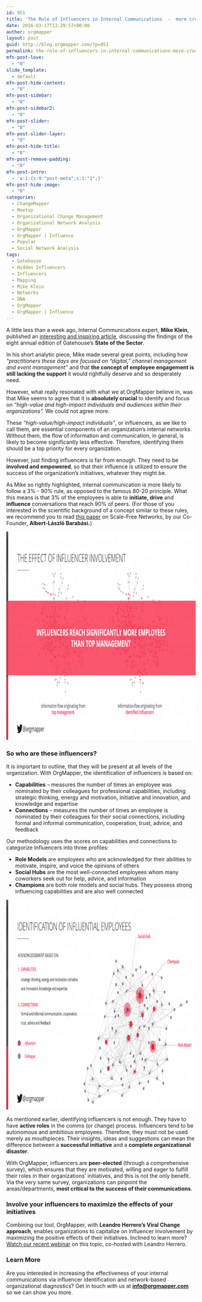 ```yaml
---
id: 951
title: 'The Role of Influencers in Internal Communications  -  more crucial than you would think'
date: 2016-03-17T13:29:57+00:00
author: orgmapper
layout: post
guid: http://blog.orgmapper.com/?p=951
permalink: the-role-of-influencers-in-internal-communications-more-crucial-than-you-would-think/
mfn-post-love:
  - "0"
slide_template:
  - default
mfn-post-hide-content:
  - "0"
mfn-post-sidebar:
  - "0"
mfn-post-sidebar2:
  - "0"
mfn-post-slider:
  - "0"
mfn-post-slider-layer:
  - "0"
mfn-post-hide-title:
  - "0"
mfn-post-remove-padding:
  - "0"
mfn-post-intro:
  - 'a:1:{s:9:"post-meta";s:1:"1";}'
mfn-post-hide-image:
  - "0"
categories:
  - ChangeMapper
  - Meetup
  - Organizational Change Management
  - Organizational Network Analysis
  - OrgMapper
  - OrgMapper | Influence
  - Popular
  - Social Network Analysis
tags:
  - Gatehouse
  - Hidden Influencers
  - Influencers
  - Mapping
  - Mike Klein
  - Networks
  - ONA
  - OrgMapper
  - OrgMapper | Influence
---
```

A little less than a week ago, Internal Communications expert, **Mike Klein**, published an <a href="http://changingtheterms.com/2016/03/12/the-state-of-the-sector-are-internal-communicators-missing-something-big/" target="_blank" rel="noopener noreferrer">interesting and inspiring article</a>, discussing the findings of the eight annual edition of Gatehouse&#8217;s **State of the Sector**.

In his short analytic piece, Mike made several great points, including how _&#8220;practitioners these days are focused on “digital,” channel management and event management&#8221;_ and that **the concept of employee engagement is still lacking the support** it would rightfully deserve and so desperately need.

However, what really resonated with what we at OrgMapper believe in, was that Mike seems to agree that it is **absolutely crucial** to identify and focus on _&#8220;high-value and high-impact individuals and audiences within their organizations&#8221;._ We could not agree more.

These _&#8220;high-value/high-impact individuals&#8221;_, or influencers, as we like to call them, are essential components of an organization&#8217;s internal networks. Without them, the flow of information and communication, in general, is likely to become significantly less effective. Therefore, identifying them should be a top priority for every organization.

However, just finding influencers is far from enough. They need to be **involved and empowered**, so that their influence is utilized to ensure the success of the organization&#8217;s initiatives, whatever they might be.

As Mike so rightly highlighted, internal communication is more likely to follow a 3%  -  90% rule, as opposed to the famous 80-20 principle. What this means is that 3% of the employees is able to **initiate, drive** and **influence** conversations that reach 90% of peers. (For those of you interested in the scientific background of a concept similar to these rules, we recommend you to read <a href="http://www.barabasilab.com/pubs/CCNR-ALB_Publications/200907-24_Science-Decade/200907-24_Science-Decade.pdf" target="_blank" rel="noopener noreferrer">this paper</a> on Scale-Free Networks, by our Co-Founder, **Albert-László Barabási.**)

<img class="aligncenter wp-image-953 size-large" src="/images/2016/03/Influence-Webinar-07-1024x577.png" alt="Influencers Reach More" width="980" height="552" />

### So who are these influencers?

It is important to outline, that they will be present at all levels of the organization. With OrgMapper, the identification of influencers is based on:

  * **Capabilities** – measures the number of times an employee was nominated by their colleagues for professional capabilities, including strategic thinking, energy and motivation, initiative and innovation, and knowledge and expertise
  * **Connections** – measures the number of times an employee is nominated by their colleagues for their social connections, including formal and informal communication, cooperation, trust, advice, and feedback

Our methodology uses the scores on capabilities and connections to categorize Influencers into three profiles:

  * **Role Models** are employees who are acknowledged for their abilities to motivate, inspire, and voice the opinions of others
  * **Social Hubs** are the most well-connected employees whom many coworkers seek out for help, advice, and information
  * **Champions** are both role models and social hubs. They possess strong influencing capabilities and are also well connected

<img class="alignnone wp-image-933 size-large" src="/images/2016/03/Influence-Webinar-08-1024x581.png" alt="Influential Employees" width="980" height="556" />

As mentioned earlier, identifying influencers is not enough. They have to have **active roles** in the comms (or change) process. Influencers tend to be autonomous and ambitious employees. Therefore, they must not be used merely as mouthpieces. Their insights, ideas and suggestions can mean the difference between a **successful initiative** and a **complete organizational disaster**.

With OrgMapper, influencers are **peer-elected** (through a comprehensive survey), which ensures that they are motivated, willing and eager to fulfill their roles in their organizations&#8217; initiatives, and this is not the only benefit. Via the very same survey, organizations can pinpoint the areas/departments, **most critical to the success of their communications**.

### Involve your influencers to maximize the effects of your initiatives

Combining our tool, OrgMapper, with **Leandro Herrero&#8217;s Viral Change approach**, enables organizations to capitalize on influencer involvement by maximizing the positive effects of their initiatives. Inclined to learn more? [Watch our recent webinar](http://orgmapper.com/2016/03/09/maximize-the-effects-of-your-change-initiatives-through-influencer-involvement-webinar-key-learnings/) on this topic, co-hosted with Leandro Herrero.

### Learn More

Are you interested in increasing the effectiveness of your internal communications via influencer identification and network-based organizational diagnostics? Get in touch with us at **info@orgmapper.com** so we can show you more.